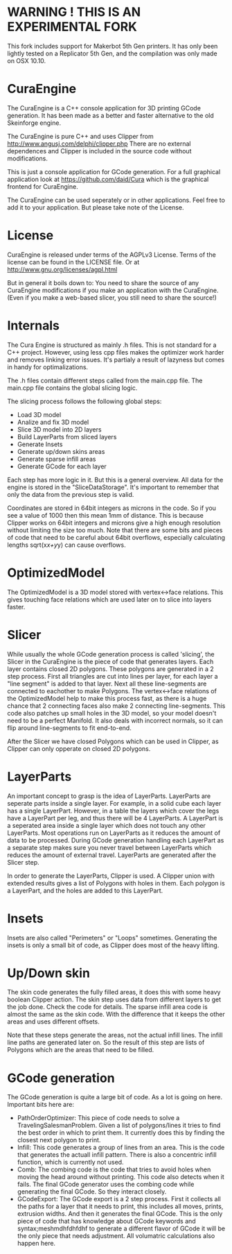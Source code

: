 WARNING ! THIS IS AN EXPERIMENTAL FORK
==========
This fork includes support for Makerbot 5th Gen printers. It has only been lightly tested on a Replicator 5th Gen, and the compilation was only made on OSX 10.10.

CuraEngine
==========
The CuraEngine is a C++ console application for 3D printing GCode generation. It has been made as a better and faster alternative to the old Skeinforge engine.

The CuraEngine is pure C++ and uses Clipper from http://www.angusj.com/delphi/clipper.php
There are no external dependences and Clipper is included in the source code without modifications.

This is just a console application for GCode generation. For a full graphical application look at https://github.com/daid/Cura which is the graphical frontend for CuraEngine.

The CuraEngine can be used seperately or in other applications. Feel free to add it to your application. But please take note of the License.

License
=======
CuraEngine is released under terms of the AGPLv3 License.
Terms of the license can be found in the LICENSE file. Or at http://www.gnu.org/licenses/agpl.html

But in general it boils down to: You need to share the source of any CuraEngine modifications if you make an application with the CuraEngine. (Even if you make a web-based slicer, you still need to share the source!)


Internals
=========

The Cura Engine is structured as mainly .h files. This is not standard for a C++ project. However, using less cpp files makes the optimizer work harder and removes linking error issues. It's partialy a result of lazyness but comes in handy for optimalizations.

The .h files contain different steps called from the main.cpp file. The main.cpp file contains the global slicing logic.

The slicing process follows the following global steps:
* Load 3D model
* Analize and fix 3D model
* Slice 3D model into 2D layers
* Build LayerParts from sliced layers
* Generate Insets
* Generate up/down skins areas
* Generate sparse infill areas
* Generate GCode for each layer

Each step has more logic in it. But this is a general overview.
All data for the engine is stored in the "SliceDataStorage". It's important to remember that only the data from the previous step is valid.

Coordinates are stored in 64bit integers as microns in the code. So if you see a value of 1000 then this mean 1mm of distance. This is because Clipper works on 64bit integers and microns give a high enough resolution without limiting the size too much. Note that there are some bits and pieces of code that need to be careful about 64bit overflows, especially calculating lengths sqrt(x*x+y*y) can cause overflows.

OptimizedModel
==============
The OptimizedModel is a 3D model stored with vertex<->face relations. This gives touching face relations which are used later on to slice into layers faster.

Slicer
======
While usually the whole GCode generation process is called 'slicing', the Slicer in the CuraEngine is the piece of code that generates layers. Each layer contains closed 2D polygons.
These polygons are generated in a 2 step process. First all triangles are cut into lines per layer, for each layer a "line segment" is added to that layer.
Next all these line-segments are connected to eachother to make Polygons. The vertex<->face relations of the OptimizedModel help to make this process fast, as there is a huge chance that 2 connecting faces also make 2 connecting line-segments.
This code also patches up small holes in the 3D model, so your model doesn't need to be a perfect Manifold. It also deals with incorrect normals, so it can flip around line-segments to fit end-to-end.

After the Slicer we have closed Polygons which can be used in Clipper, as Clipper can only opperate on closed 2D polygons.

LayerParts
==========
An important concept to grasp is the idea of LayerParts. LayerParts are seperate parts inside a single layer. For example, in a solid cube each layer has a single LayerPart. However, in a table the layers which cover the legs have a LayerPart per leg, and thus there will be 4 LayerParts.
A LayerPart is a seperated area inside a single layer which does not touch any other LayerParts. Most operations run on LayerParts as it reduces the amount of data to be processed. During GCode generation handling each LayerPart as a separate step makes sure you never travel between LayerParts which reduces the amount of external travel.
LayerParts are generated after the Slicer step.

In order to generate the LayerParts, Clipper is used. A Clipper union with extended results gives a list of Polygons with holes in them. Each polygon is a LayerPart, and the holes are added to this LayerPart.


Insets
======
Insets are also called "Perimeters" or "Loops" sometimes. Generating the insets is only a small bit of code, as Clipper does most of the heavy lifting.

Up/Down skin
============
The skin code generates the fully filled areas, it does this with some heavy boolean Clipper action. The skin step uses data from different layers to get the job done. Check the code for details.
The sparse infill area code is almost the same as the skin code. With the difference that it keeps the other areas and uses different offsets.

Note that these steps generate the areas, not the actual infill lines. The infill line paths are generated later on. So the result of this step are lists of Polygons which are the areas that need to be filled.

GCode generation
================
The GCode generation is quite a large bit of code. As a lot is going on here. Important bits here are:
* PathOrderOptimizer: This piece of code needs to solve a TravelingSalesmanProblem. Given a list of polygons/lines it tries to find the best order in which to print them. It currently does this by finding the closest next polygon to print.
* Infill: This code generates a group of lines from an area. This is the code that generates the actuall infill pattern. There is also a concentric infill function, which is currently not used.
* Comb: The combing code is the code that tries to avoid holes when moving the head around without printing. This code also detects when it fails. The final GCode generator uses the combing code while generating the final GCode. So they interact closely.
* GCodeExport: The GCode export is a 2 step process. First it collects all the paths for a layer that it needs to print, this includes all moves, prints, extrusion widths. And then it generates the final GCode. This is the only piece of code that has knowledge about GCode keywords and syntax;meshmdhfdhfdhf to generate a different flavor of GCode it will be the only piece that needs adjustment. All volumatric calculations also happen here.
